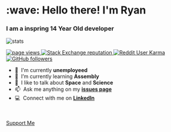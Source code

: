 <h1 align="left" id="macropower-title">:wave: Hello there! I'm Ryan</h1>
<h3 align="left">I am a inspring 14 Year Old developer</h3>

![stats](https://github-readme-stats.vercel.app/api?username=techpenguineer&show_icons=true&hide_title=true&count_private=true&theme=radical)


<p align="left">
  <a href="https://github.com/TechPenguineer/TechPenguineer">
    <img src="https://komarev.com/ghpvc/?username=TechPenguineer" alt="page views" />
  </a>
  <a href="https://stackoverflow.com/users/19563451">
    <img alt="Stack Exchange reputation" src="https://img.shields.io/stackexchange/stackoverflow/r/19563451?color=orange&label=reputation&logo=stackoverflow">
  </a>
  <a href="https://reddit.com/u/FreshElite">
    <img alt="Reddit User Karma" src="https://img.shields.io/reddit/user-karma/combined/FreshElite?label=karma&logo=reddit">
  </a>
  <a href="https://github.com/TechPenguineer?tab=followers">
    <img alt="GitHub followers" src="https://img.shields.io/github/followers/TechPenguineer?color=green&logo=github">
  </a>
</p>


- :office: &nbsp;I'm currently **unemployeed**
- :seedling: &nbsp;I’m currently learning **Assembly**
- :speech_balloon: &nbsp;I like to talk about **Space** and **Science**
- :mailbox: &nbsp;Ask me anything on my **[issues page]**
- :computer: &nbsp;Connect with me on **[LinkedIn]**

<br>

[issues page]: https://github.com/TechPenguineer/TechPenguineer/issues "TechPenguineer/issues"
[linkedin]: https://www.linkedin.com/in/ryan-rudd-639ba3223 "Ryan Rudd Linkedin"

[Support Me](https://www.buymeacoffee.com/ryanrudd?new=1)
